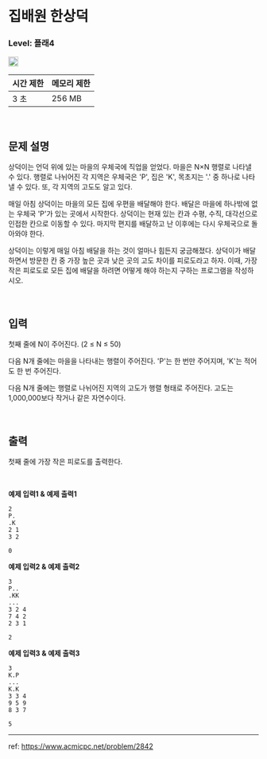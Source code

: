 # 집배원 한상덕

### Level: 플래4

<img src="https://d2gd6pc034wcta.cloudfront.net/tier/17.svg" style="width: 20px" />

<br>

| 시간 제한 | 메모리 제한 |
| -------- | ---------- |
| 3 초 | 256 MB |

<br>

## 문제 설명

상덕이는 언덕 위에 있는 마을의 우체국에 직업을 얻었다. 마을은 N×N 행렬로 나타낼 수 있다. 행렬로 나뉘어진 각 지역은 우체국은 'P', 집은 'K', 목초지는 '.' 중 하나로 나타낼 수 있다. 또, 각 지역의 고도도 알고 있다.

매일 아침 상덕이는 마을의 모든 집에 우편을 배달해야 한다. 배달은 마을에 하나밖에 없는 우체국 'P'가 있는 곳에서 시작한다. 상덕이는 현재 있는 칸과 수평, 수직, 대각선으로 인접한 칸으로 이동할 수 있다. 마지막 편지를 배달하고 난 이후에는 다시 우체국으로 돌아와야 한다.

상덕이는 이렇게 매일 아침 배달을 하는 것이 얼마나 힘든지 궁금해졌다. 상덕이가 배달하면서 방문한 칸 중 가장 높은 곳과 낮은 곳의 고도 차이를 피로도라고 하자. 이때, 가장 작은 피로도로 모든 집에 배달을 하려면 어떻게 해야 하는지 구하는 프로그램을 작성하시오.

<br>

## 입력

첫째 줄에 N이 주어진다. (2 ≤ N ≤ 50)

다음 N개 줄에는 마을을 나타내는 행렬이 주어진다. 'P'는 한 번만 주어지며, 'K'는 적어도 한 번 주어진다.

다음 N개 줄에는 행렬로 나뉘어진 지역의 고도가 행렬 형태로 주어진다. 고도는 1,000,000보다 작거나 같은 자연수이다.

<br>

## 출력

첫째 줄에 가장 작은 피로도를 출력한다.

<br>

**예제 입력1 & 예제 출력1**

```
2
P.
.K
2 1
3 2

```

```
0

```

**예제 입력2 & 예제 출력2**

```
3
P..
.KK
...
3 2 4
7 4 2
2 3 1

```

```
2

```

**예제 입력3 & 예제 출력3**

```
3
K.P
...
K.K
3 3 4
9 5 9
8 3 7

```

```
5

```

---

ref: https://www.acmicpc.net/problem/2842
